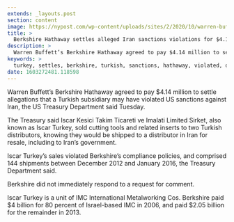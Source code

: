 ```yaml
--- 
extends: _layouts.post 
section: content 
image: https://nypost.com/wp-content/uploads/sites/2/2020/10/warren-buffett-iran.jpg?quality=90&strip=all&w=1200 
title: > 
  Berkshire Hathaway settles alleged Iran sanctions violations for $4.1 million 
description: > 
  Warren Buffett’s Berkshire Hathaway agreed to pay $4.14 million to settle allegations that a Turkish subsidiary may have violated US sanctions against Iran, the US Treasury Department said Tuesday.The Treasury said Iscar Kesici Takim Ticareti ve Imalati Limited Sirket, also known as Iscar Turkey, sold cutting tools and related inserts to two Turkish distributors, knowing they would be shipped to a distributor in Iran for resale, including to Iran’s government.Iscar Turkey’s sales violated Berkshire’s compliance policies, and comprised 144 shipments between December 2012 and January 2016, the Treasury Department said.Berkshire did not immediately respond to a request for comment.Iscar Turkey is a unit of IMC International Metalworking Cos. Berkshire paid $4 billion for 80 percent of Israel-based IMC in 2006, and paid $2.05 billion for the remainder in 2013. 
keywords: > 
  turkey, settles, berkshire, turkish, sanctions, hathaway, violated, department, paid, violations, alleged, 41, iscar, million, treasury, billion, iran, imc 
date: 1603272481.118598 
--- 
```

<div><p>Warren Buffett&#8217;s Berkshire Hathaway agreed to pay $4.14 million to settle allegations that a Turkish subsidiary may have violated US sanctions against Iran, the US Treasury Department said Tuesday.</p>
<p>The Treasury said Iscar Kesici Takim Ticareti ve Imalati Limited Sirket, also known as Iscar Turkey, sold cutting tools and related inserts to two Turkish distributors, knowing they would be shipped to a distributor in Iran for resale, including to Iran&#8217;s government.</p>
<p>Iscar Turkey&#8217;s sales violated Berkshire&#8217;s compliance policies, and comprised 144 shipments between December 2012 and January 2016, the Treasury Department said.</p>
<p>Berkshire did not immediately respond to a request for comment.</p>
<p>Iscar Turkey is a unit of IMC International Metalworking Cos. Berkshire paid $4 billion for 80 percent of Israel-based IMC in 2006, and paid $2.05 billion for the remainder in 2013.</p>
			</div>